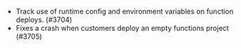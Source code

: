 - Track use of runtime config and environment variables on function deploys. (#3704)
- Fixes a crash when customers deploy an empty functions project (#3705)

